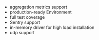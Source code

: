 * aggregation metrics support
* production-ready Environment
* full test coverage
* Sentry support
* in-memory driver for high load installation
* udp support
